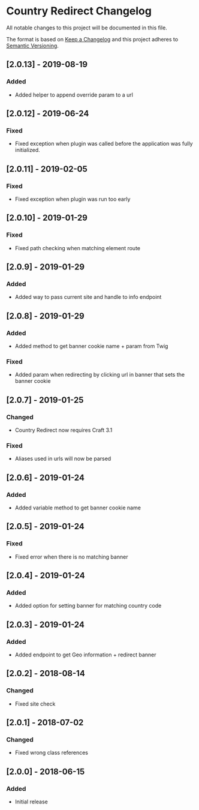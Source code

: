 # Country Redirect Changelog

All notable changes to this project will be documented in this file.

The format is based on [Keep a Changelog](http://keepachangelog.com/) and this project adheres to [Semantic Versioning](http://semver.org/).

## [2.0.13] - 2019-08-19
### Added
- Added helper to append override param to a url

## [2.0.12] - 2019-06-24
### Fixed
- Fixed exception when plugin was called before the application was fully initialized.

## [2.0.11] - 2019-02-05
### Fixed
- Fixed exception when plugin was run too early

## [2.0.10] - 2019-01-29
### Fixed
- Fixed path checking when matching element route

## [2.0.9] - 2019-01-29
### Added
- Added way to pass current site and handle to info endpoint

## [2.0.8] - 2019-01-29
### Added
- Added method to get banner cookie name + param from Twig 

### Fixed
- Added param when redirecting by clicking url in banner that sets the banner cookie

## [2.0.7] - 2019-01-25
### Changed
- Country Redirect now requires Craft 3.1

### Fixed
- Aliases used in urls will now be parsed 

## [2.0.6] - 2019-01-24
### Added
- Added variable method to get banner cookie name

## [2.0.5] - 2019-01-24
### Fixed
- Fixed error when there is no matching banner

## [2.0.4] - 2019-01-24
### Added
- Added option for setting banner for matching country code

## [2.0.3] - 2019-01-24
### Added
- Added endpoint to get Geo information + redirect banner

## [2.0.2] - 2018-08-14
### Changed
- Fixed site check

## [2.0.1] - 2018-07-02
### Changed
- Fixed wrong class references

## [2.0.0] - 2018-06-15
### Added
- Initial release
